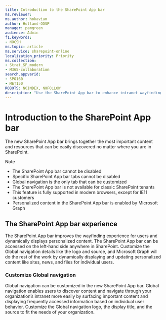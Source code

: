```yaml
---
title: Introduction to the SharePoint App bar
ms.reviewer: 
ms.author: hokavian
author: Holland-ODSP
manager: pamgreen
audience: Admin
f1.keywords:
- NOCSH
ms.topic: article
ms.service: sharepoint-online
localization_priority: Priority
ms.collection:  
- Strat_SP_modern
- M365-collaboration
search.appverid:
- SPO160
- MET150
ROBOTS: NOINDEX, NOFOLLOW
description: "Use the SharePoint App bar to enhance intranet wayfinding and display personalized content "
---
```


# Introduction to the SharePoint App bar

The new SharePoint App bar brings together the most important content and resources that can be easily discovered no matter where you are in SharePoint. 

>[!NOTE]
> - The SharePoint App bar cannot be disabled
> - Specific SharePoint App bar tabs cannot be disabled 
> - Global navigation is the only tab that can be customized
> - The SharePoint App bar is not available for classic SharePoint tenants
> - This feature is fully supported in modern browsers, except for IE11 customers
> - Personalized content in the SharePoint App bar is enabled by Microsoft Graph



## The SharePoint App bar experience
The SharePoint App bar improves the wayfinding experience for users and dynamically displays personalized content. The SharePoint App bar can be accessed on the left-hand side anywhere in SharePoint. 
Customize the Global navigation details like the logo and source, and Microsoft Graph will do the rest of the work by dynamically displaying and updating personalized content like sites, news, and files for individual users.



### Customize Global navigation
Global navigation can be customized in the new SharePoint App bar. Global navigation enables users to discover content and navigate through your organization’s intranet more easily by surfacing important content and displaying frequently accessed information based on individual user behavior. 
Customize the Global navigation logo, the display title, and the source to fit the needs of your organization.






